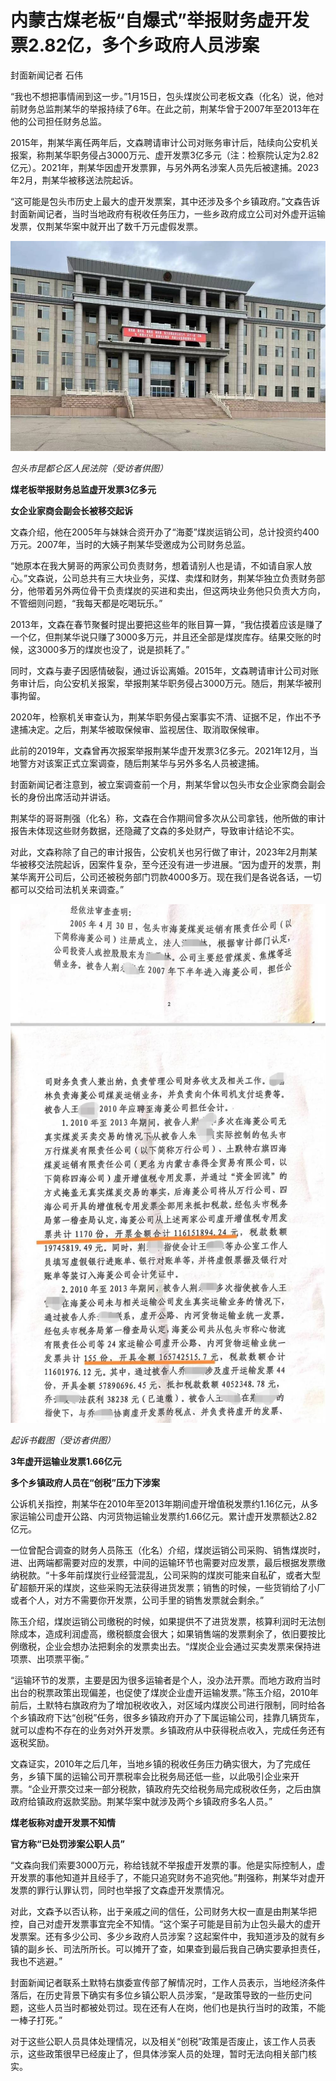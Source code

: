 # 内蒙古煤老板“自爆式”举报财务虚开发票2.82亿，多个乡政府人员涉案

封面新闻记者 石伟

“我也不想把事情闹到这一步。”1月15日，包头煤炭公司老板文森（化名）说，他对前财务总监荆某华的举报持续了6年。在此之前，荆某华曾于2007年至2013年在他的公司担任财务总监。

2015年，荆某华离任两年后，文森聘请审计公司对账务审计后，陆续向公安机关报案，称荆某华职务侵占3000万元、虚开发票3亿多元（注：检察院认定为2.82亿元）。2021年，荆某华因虚开发票罪，与另外两名涉案人员先后被逮捕。2023年2月，荆某华被移送法院起诉。

“这可能是包头市历史上最大的虚开发票案，其中还涉及多个乡镇政府。”文森告诉封面新闻记者，当时当地政府有税收任务压力，一些乡政府成立公司对外虚开运输发票，仅荆某华案中就开出了数千万元虚假发票。

![bb3aec5e67a5c058e1ffa2ab559b39af.jpg](https://raw.githubusercontent.com/qqhsx/qqnews_image/main/2024/01/15/内蒙古煤老板“自爆式”举报财务虚开发票2.82亿，多个乡政府人员涉案/bb3aec5e67a5c058e1ffa2ab559b39af.jpg)

 _包头市昆都仑区人民法院（受访者供图）_

**煤老板举报财务总监虚开发票3亿多元**

**女企业家商会副会长被移交起诉**

文森介绍，他在2005年与妹妹合资开办了“海菱”煤炭运销公司，总计投资约400万元。2007年，当时的大姨子荆某华受邀成为公司财务总监。

“她原本在我大舅哥的两家公司负责财务，想着请别人也是请，不如请自家人放心。”文森说，公司总共有三大块业务，买煤、卖煤和财务，荆某华独立负责财务部分，他带着另外两位骨干负责煤炭的买进和卖出，但这两块业务他只负责大方向，不管细则问题，“我每天都是吃喝玩乐。”

2013年，文森在春节聚餐时提出要把这些年的账目算一算，“我估摸着应该是赚了一个亿，但荆某华说只赚了3000多万元，并且还全部是煤炭库存。结果交账的时候，这3000多万的煤炭也没了，说是损耗了。”

同时，文森与妻子因感情破裂，通过诉讼离婚。2015年，文森聘请审计公司对账务审计后，向公安机关报案，举报荆某华职务侵占3000万元。随后，荆某华被刑事拘留。

2020年，检察机关审查认为，荆某华职务侵占案事实不清、证据不足，作出不予逮捕决定。之后，荆某华被取保候审、监视居住、取消取保候审。

此前的2019年，文森曾再次报案举报荆某华虚开发票3亿多元。2021年12月，当地警方对该案正式立案调查，随后荆某华与另外多名人员被逮捕。

封面新闻记者注意到，被立案调查前一个月，荆某华曾以包头市女企业家商会副会长的身份出席活动并讲话。

荆某华的哥哥荆强（化名）称，文森在合作期间曾多次从公司拿钱，他所做的审计报告未体现这些财务数据，还隐藏了文森的多处财产，导致审计结论不实。

对此，文森称除了自己的审计报告，公安机关也另行做了审计，2023年2月荆某华被移交法院起诉，因案件复杂，至今还没有进一步进展。“因为虚开的发票，荆某华离开公司后，公司还被税务部门罚款4000多万。现在我们是各说各话，一切都可以交给司法机关来调查。”

![2b82fb6986c2c6d90d5a1961ba3abd1e.jpg](https://raw.githubusercontent.com/qqhsx/qqnews_image/main/2024/01/15/内蒙古煤老板“自爆式”举报财务虚开发票2.82亿，多个乡政府人员涉案/2b82fb6986c2c6d90d5a1961ba3abd1e.jpg)

 _起诉书截图（受访者供图）_

**3年虚开运输业发票1.66亿元**

**多个乡镇政府人员在“创税”压力下涉案**

公诉机关指控，荆某华在2010年至2013年期间虚开增值税发票约1.16亿元，从多家运输公司虚开公路、内河货物运输业发票约1.66亿元。累计虚开发票额达2.82亿元。

一位曾配合调查的财务人员陈玉（化名）介绍，煤炭运销公司采购、销售煤炭时，进、出两端都需要对应的发票，中间的运输环节也需要对应发票，最后根据发票缴纳税款。“十多年前煤炭行业经营混乱，公司采购的煤炭可能来自私矿，或者大型矿超额开采的煤炭，这些采购无法获得进货发票；销售的时候，一些货销给了小厂或者个人，对方不需要你开发票，公司手里的销售发票就会剩余。”

陈玉介绍，煤炭运销公司缴税的时候，如果提供不了进货发票，核算利润时无法刨除成本，造成利润虚高，缴税额度会很大；如果销售端的发票剩余了，依旧要按比例缴税，企业会想办法把剩余的发票卖出去。“煤炭企业会通过买卖发票来保持进项票、出项票平衡。”

“运输环节的发票，主要是因为很多运输者是个人，没办法开票。而地方政府当时出台的税票政策出现偏差，也促使了煤炭企业虚开运输发票。”陈玉介绍，2010年前后，土默特右旗政府为了增加税收收入，对区域内煤炭公司进行限制，同时给各个乡镇政府下达“创税”任务，很多乡镇政府开办了下属运输公司，挂靠几辆货车，就可以虚构不存在的业务对外开发票。乡镇政府从中获得税点收入，完成任务还有返税奖励。

文森证实，2010年之后几年，当地乡镇的税收任务压力确实很大，为了完成任务，乡镇下属的运输公司开票税率会比税务局还低一些，以此吸引企业来开票。“企业开票交过来一部分税款，镇政府先交给税务局完成税收任务，之后由旗政府给镇政府返款奖励。荆某华案中就涉及两个乡镇政府多名人员。”

**煤老板称对虚开发票不知情**

**官方称“已处罚涉案公职人员”**

“文森向我们索要3000万元，称给钱就不举报虚开发票的事。他是实际控制人，虚开发票的事他知道并且经手了，不能只追究财务不追究他。”荆强称，荆某华对虚开发票的罪行认罪认罚，同时也举报了文森虚开发票情况。

对此，文森予以否认称，出于亲戚之间的信任，公司财务大权一直是由荆某华把控，自己对虚开发票事宜完全不知情。“这个案子可能是目前为止包头最大的虚开发票案。还有多少公司、多少乡政府人员涉案？这起案件中，我知道涉及的就有乡镇的副乡长、司法所所长。可以摊开了查，如果查到最后我自己确实要承担责任，我也不逃避。”

封面新闻记者联系土默特右旗委宣传部了解情况时，工作人员表示，当地经济条件落后，在历史背景下确实有多位乡镇公职人员涉案，“是政策导致的一些历史问题，这些人员当时都被处罚过。现在还有人在岗，他们也是执行当时的政策，不能一棒子打死。”

对于这些公职人员具体处理情况，以及相关“创税”政策是否废止，该工作人员表示，这些政策很早已经废止了，但具体涉案人员的处理，暂时无法向相关部门核实。

